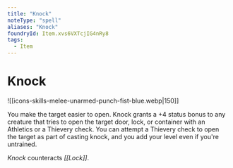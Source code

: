 ```yaml
---
title: "Knock"
noteType: "spell"
aliases: "Knock"
foundryId: Item.xvs6VXTcjIG4nRy8
tags:
  - Item
---
```


# Knock
![[icons-skills-melee-unarmed-punch-fist-blue.webp|150]]

You make the target easier to open. Knock grants a +4 status bonus to any creature that tries to open the target door, lock, or container with an Athletics or a Thievery check. You can attempt a Thievery check to open the target as part of casting knock, and you add your level even if you're untrained.

_Knock_ counteracts _[[Lock]]_.
